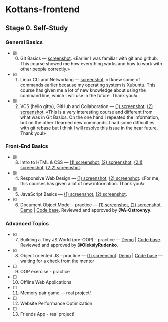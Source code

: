 # Kottans-frontend

## Stage 0. Self-Study

### General Basics
- [x] 0. Git Basics — <a href="https://raw.githubusercontent.com/alexdefender/kottans-frontend/master/git_basics/Screenshot_2018-12-08_06-42-22.png" target="_blank">screenshot</a>. «Earlier I was familiar with git and github. This course showed me how everything works and how to work with other people correctly.»
- [x] 1. Linux CLI and Networking — <a href="https://raw.githubusercontent.com/alexdefender/kottans-frontend/master/task_linux_cli/Screenshot_2018-12-09_08-18-23.png" target="_blank">screenshot</a>. «I knew some of commands earlier because my operating system is Xubuntu. This course has given me a lot of new knowledge about using the command line, which I will use in the future. Thank you!»
- [x] 2. VCS (hello gitty), GitHub and Collaboration — <a href="https://raw.githubusercontent.com/alexdefender/kottans-frontend/master/task_git_collaboration/Screenshot_2018-12-12_06-13-15.png" target="_blank">(1) screenshot</a>, <a href="https://raw.githubusercontent.com/alexdefender/kottans-frontend/master/task_git_collaboration/Screenshot_2018-12-14_06-32-37.png" target="_blank">(2) screenshot</a>. «This is a very interesting course and different from what was in Git Basics. On the one hand I repeated the information, but on the other I learned new commands. I had some difficulties with git rebase but I think I will resolve this issue in the near future. Thank you!»

### Front-End Basics
- [x] 3. Intro to HTML & CSS — <a href="https://raw.githubusercontent.com/alexdefender/kottans-frontend/master/task_html_css_intro/Screenshot_2018-12-15_10-27-14.png" target="_blank">(1) screenshot</a>, <a href="https://raw.githubusercontent.com/alexdefender/kottans-frontend/master/task_html_css_intro/Screenshot_2018-12-19_05-59-39.png" target="_blank">(2) screenshot</a>, <a href="https://raw.githubusercontent.com/alexdefender/kottans-frontend/master/task_html_css_intro/Screenshot_2018-12-19_06-00-24.png" target="_blank">(2.1) screenshot</a>, <a href="https://raw.githubusercontent.com/alexdefender/kottans-frontend/master/task_html_css_intro/Screenshot_2018-12-19_06-00-33.png" target="_blank">(2.2) screenshot</a>.
- [x] 4. Responsive Web Design — <a href="https://raw.githubusercontent.com/alexdefender/kottans-frontend/master/task_responsive_web_design/Screenshot_2018-12-21_06-35-50.png" target="_blank">(1) screenshot</a>, <a href="https://raw.githubusercontent.com/alexdefender/kottans-frontend/master/task_responsive_web_design/Screenshot_2018-12-22_05-06-59.png" target="_blank">(2) screenshot</a>. «For me, this courses has given a lot of new information. Thank you!»
- [x] 5. JavaScript Basics — <a href="https://raw.githubusercontent.com/alexdefender/kottans-frontend/master/task_js_basics/Screenshot_2018-12-25_05-44-17.png" target="_blank">(1) screenshot</a>, <a href="https://raw.githubusercontent.com/alexdefender/kottans-frontend/master/task_js_basics/Screenshot_2018-12-27_06-43-12.png" target="_blank">(2) screenshot</a>.
- [x] 6. Document Object Model - practice  — <a href="https://raw.githubusercontent.com/alexdefender/kottans-frontend/master/task_js_dom/Screenshot_2018-12-29_17-08-18.png" target="_blank">(1) screenshot</a>, <a href="https://raw.githubusercontent.com/alexdefender/kottans-frontend/master/task_js_dom/Screenshot_2018-12-30_13-03-52.png" target="_blank">(2) screenshot</a>. [Demo](https://alexdefender.github.io/js-dom-side-menu/) | [Code base](https://github.com/alexdefender/js-dom-side-menu). Reviewed and approved by **@A-Ostrovnyy**.

### Advanced Topics
- [x] 7. Building a Tiny JS World (pre-OOP) - practice — [Demo](https://alexdefender.github.io/a-tiny-JS-world/) | [Code base](https://github.com/alexdefender/a-tiny-JS-world). Reviewed and approved by **@OleksiyRudenko**.
- [x] 8. Object oriented JS - practice — [(1) screenshot](https://raw.githubusercontent.com/alexdefender/kottans-frontend/master/task_js_oop/Screenshot_2019-01-04_05-20-10.png). [Demo](https://alexdefender.github.io/frogger-arcade-game/) | [Code base](https://github.com/alexdefender/frogger-arcade-game) — waiting for a check from the mentor
- [ ] 9. OOP exercise - practice
- [ ] 10. Offline Web Applications
- [ ] 11. Memory pair game — real project!
- [ ] 12. Website Performance Optimization
- [ ] 13. Friends App - real project!
